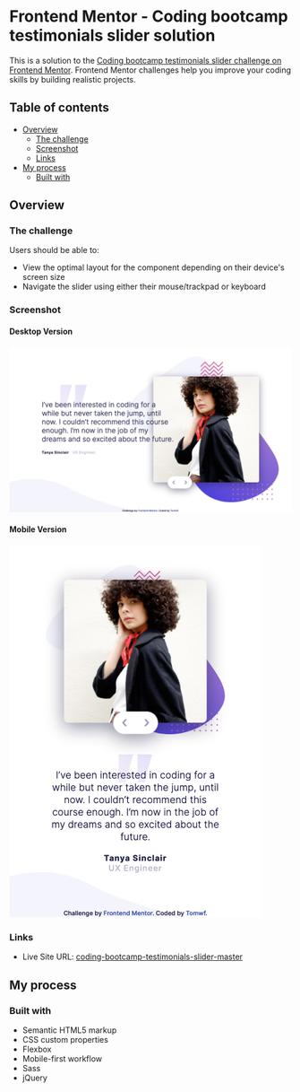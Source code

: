 # Frontend Mentor - Coding bootcamp testimonials slider solution

This is a solution to the [Coding bootcamp testimonials slider challenge on Frontend Mentor](https://www.frontendmentor.io/challenges/coding-bootcamp-testimonials-slider-4FNyLA8JL). Frontend Mentor challenges help you improve your coding skills by building realistic projects. 

## Table of contents

- [Overview](#overview)
  - [The challenge](#the-challenge)
  - [Screenshot](#screenshot)
  - [Links](#links)
- [My process](#my-process)
  - [Built with](#built-with)

## Overview

### The challenge

Users should be able to:

- View the optimal layout for the component depending on their device's screen size
- Navigate the slider using either their mouse/trackpad or keyboard

### Screenshot

#### Desktop Version
![](./screenshot-desktop.png)

#### Mobile Version
![](./screenshot-mobile.png)

### Links

- Live Site URL: [coding-bootcamp-testimonials-slider-master]()

## My process

### Built with

- Semantic HTML5 markup
- CSS custom properties
- Flexbox
- Mobile-first workflow
- Sass
- jQuery
